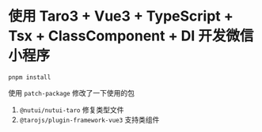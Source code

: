 # 使用 Taro3 + Vue3 + TypeScript + Tsx + ClassComponent + DI 开发微信小程序

```shell
pnpm install
```

使用 `patch-package` 修改了一下使用的包

1. `@nutui/nutui-taro` 修复类型文件
2. `@tarojs/plugin-framework-vue3` 支持类组件
